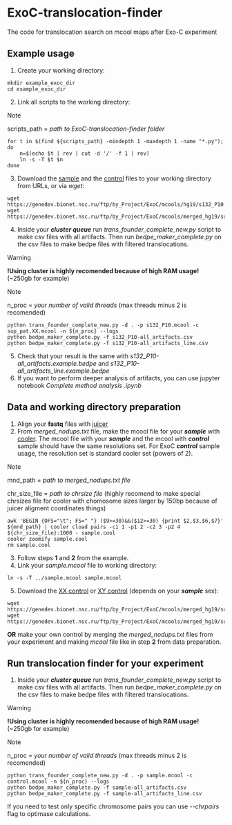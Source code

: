 # ExoC-translocation-finder
The code for translocation search on mcool maps after Exo-C experiment

## Example usage
1. Create your working directory:

```
mkdir example_exoc_dir
cd example_exoc_dir
```

2. Link all scripts to the working directory:
> [!NOTE]
> scripts_path = _path to ExoC-translocation-finder folder_

```
for t in $(find ${scripts_path} -mindepth 1 -maxdepth 1 -name "*.py"); do 
	n=$(echo $t | rev | cut -d '/' -f 1 | rev) 
	ln -s -T $t $n
done
```

3. Download the [sample](https://genedev.bionet.nsc.ru/ftp/by_Project/ExoC/mcools/hg19/s132_P10.mcool) and the [control](https://genedev.bionet.nsc.ru/ftp/by_Project/ExoC/mcools/merged_hg19/sup_pat.XX.mcool) files to your working directory from URLs, or via _wget_:

```
wget https://genedev.bionet.nsc.ru/ftp/by_Project/ExoC/mcools/hg19/s132_P10.mcool
wget https://genedev.bionet.nsc.ru/ftp/by_Project/ExoC/mcools/merged_hg19/sup_pat.XX.mcool
```

4. Inside your ***cluster queue*** run _trans_founder_complete_new.py_ script to make csv files with all artifacts. Then run _bedpe_maker_complete.py_ on the csv files to make bedpe files with filtered translocations.

>[!WARNING]
>**!Using cluster is highly recomended because of high RAM usage!** (~250gb for example)

>[!NOTE]
>n_proc = _your number of valid threads_ (max threads minus 2 is recomended)

```
python trans_founder_complete_new.py -d . -p s132_P10.mcool -c sup_pat.XX.mcool -n ${n_proc} --logs
python bedpe_maker_complete.py -f s132_P10-all_artifacts.csv
python bedpe_maker_complete.py -f s132_P10-all_artifacts_line.csv
```

5. Check that your result is the same with _s132_P10-all_artifacts.example.bedpe_ and _s132_P10-all_artifacts_line.example.bedpe_
6. If you want to perform deeper analysis of artifacts, you can use jupyter notebook _Complete method analysis .ipynb_

## Data and working directory preparation
1. Align your **fastq** files with [juicer](https://github.com/aidenlab/juicer)
2. From *merged_nodups.txt* file, make the mcool file for your ***sample*** with [cooler](https://github.com/open2c/cooler).
	The mcool file with your ***sample*** and the mcool with ***control*** sample should have the same resolutions set.
	For ExoC ***control*** sample usage, the resolution set is standard cooler set (powers of 2).
>[!NOTE]
>mnd_path = _path to merged_nodups.txt file_
>
>chr_size_file = _path to chrsize file_ (highly recomend to make special chrsizes file for cooler with chomosome sizes larger by 150bp because of juicer aligment coordinates things)

```
awk 'BEGIN {OFS="\t"; FS=" "} ($9>=30)&&($12>=30) {print $2,$3,$6,$7}' ${mnd_path} | cooler cload pairs -c1 1 -p1 2 -c2 3 -p2 4 ${chr_size_file}:1000 - sample.cool
cooler zoomify sample.cool
rm sample.cool
```

3. Follow steps **1** and **2** from the example.
4. Link your _sample.mcool_ file to working directory:

```
ln -s -T ../sample.mcool sample.mcool
```

5. Download the [XX control](https://genedev.bionet.nsc.ru/ftp/by_Project/ExoC/mcools/merged_hg19/sup_pat.XX.mcool) or [XY control](https://genedev.bionet.nsc.ru/ftp/by_Project/ExoC/mcools/merged_hg19/sup_pat.XY.mcool) (depends on your ***sample*** sex):

```
wget https://genedev.bionet.nsc.ru/ftp/by_Project/ExoC/mcools/merged_hg19/sup_pat.XX.mcool
wget https://genedev.bionet.nsc.ru/ftp/by_Project/ExoC/mcools/merged_hg19/sup_pat.XY.mcool
```

**OR** make your own control by merging the *merged_nodups.txt* files from your experiment and making *mcool* file like in step **2** from data preparation.
## Run translocation finder for your experiment
1. Inside your ***cluster queue*** run _trans_founder_complete_new.py_ script to make csv files with all artifacts. Then run _bedpe_maker_complete.py_ on the csv files to make bedpe files with filtered translocations.
>[!WARNING]
>**!Using cluster is highly recomended because of high RAM usage!** (~250gb for example)

>[!NOTE]
>n_proc = _your number of valid threads_ (max threads minus 2 is recomended)

```
python trans_founder_complete_new.py -d . -p sample.mcool -c control.mcool -n ${n_proc} --logs
python bedpe_maker_complete.py -f sample-all_artifacts.csv
python bedpe_maker_complete.py -f sample-all_artifacts_line.csv
```

If you need to test only specific chromosome pairs you can use *--chrpairs* flag to optimase calculations.